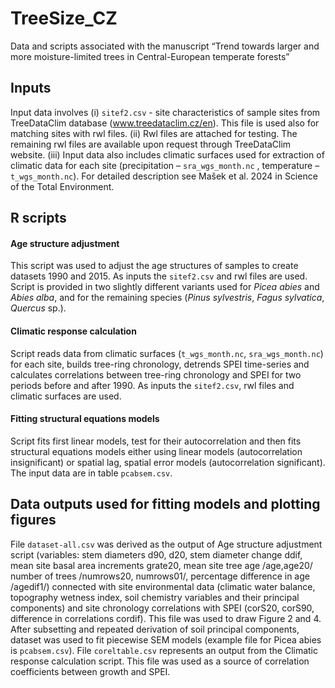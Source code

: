 # TreeSize_CZ
Data and scripts associated with the manuscript “Trend towards larger and more moisture-limited trees in Central-European temperate forests”

## Inputs
Input data involves (i) `sitef2.csv` - site characteristics of sample sites from TreeDataClim database (www.treedataclim.cz/en). This file is used also for matching sites with rwl files. (ii) Rwl files are attached for testing. The remaining rwl files are available upon request through TreeDataClim website. (iii) Input data also includes climatic surfaces used for extraction of climatic data for each site (precipitation – `sra_wgs_month.nc` , temperature – `t_wgs_month.nc`). For detailed description see Mašek et al. 2024 in Science of the Total Environment.

## R scripts
#### Age structure adjustment
This script was used to adjust the age structures of samples to create datasets 1990 and 2015. As inputs the `sitef2.csv` and rwl files are used. Script is provided in two slightly different variants used for *Picea abies* and *Abies alba*, and for the remaining species (*Pinus sylvestris*, *Fagus sylvatica*, *Quercus* sp.). 
#### Climatic response calculation
Script reads data from climatic surfaces (`t_wgs_month.nc`, `sra_wgs_month.nc`) for each site, builds tree-ring chronology, detrends SPEI time-series and calculates correlations between tree-ring chronology and SPEI for two periods before and after 1990. As inputs the `sitef2.csv`, rwl files and climatic surfaces are used.
#### Fitting structural equations models
Script fits first linear models, test for their autocorrelation and then fits structural equations models either using linear models (autocorrelation insignificant) or spatial lag, spatial error models (autocorrelation significant). The input data are in table `pcabsem.csv`. 

## Data outputs used for fitting models and plotting figures
File `dataset-all.csv` was derived as the output of Age structure adjustment script (variables: stem diameters d90, d20, stem diameter change ddif, mean site basal area increments grate20, mean site tree age /age,age20/ number of trees /numrows20, numrows01/, percentage difference in age /agedif1/) connected with site environmental data (climatic water balance, topography wetness index, soil chemistry variables and their principal components) and site chronology correlations with SPEI (corS20, corS90, difference in correlations cordif). This file was used to draw Figure 2 and 4. After subsetting and repeated derivation of soil principal components, dataset was used to fit piecewise SEM models (example file for Picea abies is `pcabsem.csv`).
File `coreltable.csv` represents an output from the Climatic response calculation script. This file was used as a source of correlation coefficients between growth and SPEI.
